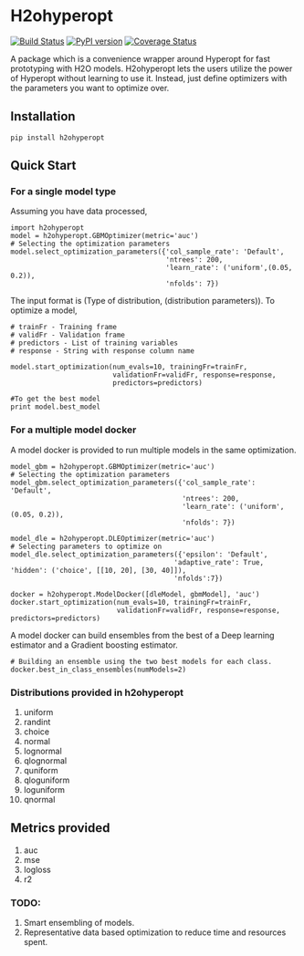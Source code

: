 # H2ohyperopt
[![Build Status](https://travis-ci.org/abhishekmalali/h2o-hyperopt.svg?branch=master)](https://travis-ci.org/abhishekmalali/h2o-hyperopt)
[![PyPI version](https://badge.fury.io/py/h2ohyperopt.svg)](https://badge.fury.io/py/h2ohyperopt)
[![Coverage Status](https://coveralls.io/repos/github/abhishekmalali/h2o-hyperopt/badge.svg?branch=master)](https://coveralls.io/github/abhishekmalali/h2o-hyperopt?branch=master)

A package which is a convenience wrapper around Hyperopt for fast prototyping
with H2O models. H2ohyperopt lets the users utilize the power of Hyperopt without
learning to use it. Instead, just define optimizers with the parameters you want to
optimize over.

## Installation
```{python}
pip install h2ohyperopt
```

## Quick Start
### For a single model type
Assuming you have data processed,
```{python}
import h2ohyperopt
model = h2ohyperopt.GBMOptimizer(metric='auc')
# Selecting the optimization parameters
model.select_optimization_parameters({'col_sample_rate': 'Default',
                                      'ntrees': 200,
                                      'learn_rate': ('uniform',(0.05, 0.2)),
                                      'nfolds': 7})
```
The input format is (Type of distribution, (distribution parameters)). To optimize a model,
```{python}
# trainFr - Training frame
# validFr - Validation frame
# predictors - List of training variables
# response - String with response column name

model.start_optimization(num_evals=10, trainingFr=trainFr,
                         validationFr=validFr, response=response,
                         predictors=predictors)

#To get the best model
print model.best_model
```

### For a multiple model docker
A model docker is provided to run multiple models in the same optimization.
```{python}
model_gbm = h2ohyperopt.GBMOptimizer(metric='auc')
# Selecting the optimization parameters
model_gbm.select_optimization_parameters({'col_sample_rate': 'Default',
                                          'ntrees': 200,
                                          'learn_rate': ('uniform',(0.05, 0.2)),
                                          'nfolds': 7})

model_dle = h2ohyperopt.DLEOptimizer(metric='auc')
# Selecting parameters to optimize on
model_dle.select_optimization_parameters({'epsilon': 'Default',
                                        'adaptive_rate': True,                                           'hidden': ('choice', [[10, 20], [30, 40]]),
                                        'nfolds':7})

docker = h2ohyperopt.ModelDocker([dleModel, gbmModel], 'auc')                                        docker.start_optimization(num_evals=10, trainingFr=trainFr,
                          validationFr=validFr, response=response,                                              predictors=predictors)
```
A model docker can build ensembles from the best of a Deep learning estimator and
a Gradient boosting estimator.
```{python}
# Building an ensemble using the two best models for each class.
docker.best_in_class_ensembles(numModels=2)
```

### Distributions provided in h2ohyperopt
1. uniform
2. randint
3. choice
4. normal
5. lognormal
6. qlognormal
7. quniform
8. qloguniform
9. loguniform
10. qnormal

## Metrics provided
1. auc
2. mse
3. logloss
4. r2

### TODO:
1. Smart ensembling of models.
2. Representative data based optimization to reduce time and resources spent.
